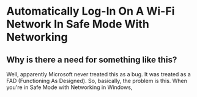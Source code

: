 # Automatically Log-In On A Wi-Fi Network In Safe Mode With Networking
## Why is there a need for something like this?
Well, apparently Microsoft never treated this as a bug. It was treated as a FAD (Functioning As Designed). So, basically, the problem is this. When you're in Safe Mode with Networking in Windows, 
